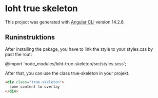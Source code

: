 # loht true skeleton
This project was generated with [Angular CLI](https://github.com/angular/angular-cli) version 14.2.8.

## Runinstruktions
After installing the pakage, you have to link the style to your styles.css by past the rout:

@import 'node_modules/loht-true-skeleton/src/styles.scss';

After that, you can use the class true-skeleton in your projekt.

```html
<div class="true-skeleton">
  some content to overlay
</div>

